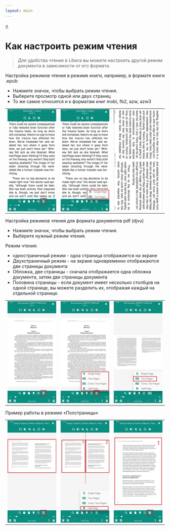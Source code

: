```yaml
---
layout: main
---
```

[<](/wiki/faq/ru)

# Как настроить режим чтения

> Для удобства чтения в Libera вы можете настроить другой режим документа в зависимости от его формата.

Настройка режимов чтения в режиме книги, например, в формате книги .epub:

* Нажмите значок, чтобы выбрать режим чтения.
* Выберите просмотр одной или двух страниц
* То же самое относится и к форматам книг mobi, fb2, azw, azw3

||||
|-|-|-|
|![](1.jpg)|![](2.jpg)|![](3.jpg)|

Настройка режимов чтения для формата документов pdf (djvu)
* Нажмите значок, чтобы выбрать режим чтения.
* Выберите нужный режим чтения.

Режим чтения:

* одностраничный режим - одна страница отображается на экране
* Двухстраничный режим - на экране одновременно отображаются две страницы документа
* Обложка, две страницы - сначала отображается одна обложка документа, затем две страницы документа
* Половина страницы - если документ имеет несколько столбцов на одной странице, вы можете разделить их, отображая каждый на отдельной странице.

||||
|-|-|-|
|![](4.jpg)|![](5.jpg)|![](6.jpg)|

Пример работы в режиме «Полстраницы»

||||
|-|-|-|
|![](7.jpg)|![](8.jpg)|![](9.jpg)|
